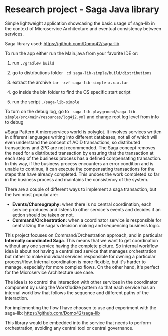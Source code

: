 # Research project - Saga Java library


Simple lightweight application showcasing the basic usage of saga-lib in the context of Microservice Architecture
 and eventual consistency between services.

Saga library used: https://github.com/Domo42/saga-lib

To run the app either run the Main.java from your favorite IDE or:
1. run
        ````
        ./gradlew build
        ````
2. go to distributions folder
        ```` 
        cd saga-lib-simple/build/distributions
        ````

3. extract the archive
        ```
        tar -xvf saga-lib-simple-x.x.x.tar
        ```
4. go inside the bin folder to find the OS specific start script
5. run the script
        ```
        ./saga-lib-simple
        ```
 
 To turn on the debug log, go to
    ```` 
     saga-lib-playground/saga-lib-simple/src/main/resources/log4j2.yml
    ```` 
 and change root log level from info to debug

#Saga Pattern
A microservices world is polyglot. It involves services written in different languages writing into different databases, not all of which will even understand the concept of ACID transactions, so distributed transactions and 2PC are not recommended. The Saga concept removes the need for a distributed transaction by ensuring that the transaction at each step of the business process has a defined compensating transaction. In this way, if the business process encounters an error condition and is unable to continue, it can execute the compensating transactions for the steps that have already completed. This undoes the work completed so far in the business process and maintains the consistency of the system. 

There are a couple of different ways to implement a saga transaction, but the two most popular are:

* **Events/Choreography:** when there is no central coordination, each service produces and listens to other service's events and decides if an action should be taken or not.
* **Command/Orchestration:** when a coordinator service is responsible for centralizing the saga's decision making and sequencing business logic.

This project focuses on Command/Orchestration approach, and in particular **Internally coordinated Saga**. This means
that we want to get coordination without any one service having the complete picture. So internal workflow idea is about not having a centralized service that manages orchestration 
but rather to make individual services responsible for owning a particular process/flow. Internal coordination is more flexible, but it's harder to manage, especially for more complex flows.
On the other hand, it's perfect for the Microservice Architecture use case.

The idea is to control the interaction with other services in the coordinator component by using the Workflodize pattern so that each service has an internal workflow that follows the sequence 
and different paths of the interaction. 

For implementing the flow I have choosen to use and experiment with the saga-lib: https://github.com/Domo42/saga-lib

This library would be embedded into the service that needs to perform orchestration, avoiding any central tool or central governance. 

